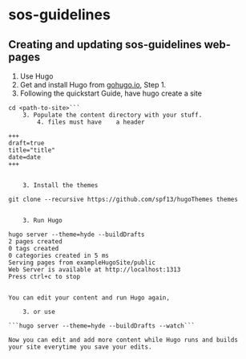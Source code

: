 sos-guidelines
==============

## Creating and updating sos-guidelines web-pages

1. Use Hugo 
  2. Get and install Hugo from
[gohugo.io](http://gohugo.io/overview/quickstart/), Step 1.   
  2. Following the quickstart Guide, have hugo create a site    
```hugo new site <path-to-site>    
cd <path-to-site>```
	3. Populate the content directory with your stuff.
		4. files must have    a header    
```
	+++ 
	draft=true
	title="title"
	date=date
	+++
```

	3. Install the themes

```
	git clone --recursive https://github.com/spf13/hugoThemes themes
```

	3. Run Hugo

```
	hugo server --theme=hyde --buildDrafts
	2 pages created
	0 tags created
	0 categories created in 5 ms
	Serving pages from exampleHugoSite/public
	Web Server is available at http://localhost:1313
	Press ctrl+c to stop
```

You can edit your content and run Hugo again, 

	3. or use 

```hugo server --theme=hyde --buildDrafts --watch```

Now you can edit and add more content while Hugo runs and builds
your site everytime you save your edits.

